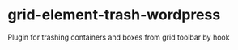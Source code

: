 grid-element-trash-wordpress
============================

Plugin for trashing containers and boxes from grid toolbar by hook
